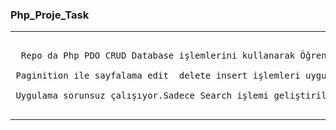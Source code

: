<h3> Php_Proje_Task</h3>
<hr>
<pre>                            
  Repo da Php PDO CRUD Database işlemlerini kullanarak Öğrenci Kayıt İşlemleri uygulama taskını yaptım. </br>
 Paginition ile sayfalama edit  delete insert işlemleri uygulandı.</br>
 Uygulama sorunsuz çalışıyor.Sadece Search işlemi geliştirilecek commit edilecek.

</pre>
<hr>
